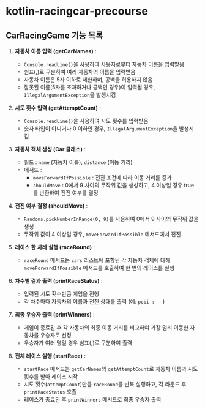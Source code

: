 # kotlin-racingcar-precourse

## CarRacingGame 기능 목록

1. **자동차 이름 입력 (getCarNames)** :
   - `Console.readLine()`을 사용하여 사용자로부터 자동차 이름을 입력받음
   - 쉼표(,)로 구분하여 여러 자동차의 이름을 입력받음
   - 자동차 이름은 5자 이하로 제한하며, 공백을 허용하지 않음
   - 잘못된 이름(5자를 초과하거나 공백인 경우)이 입력될 경우, `IllegalArgumentException`을 발생시킴

2. **시도 횟수 입력 (getAttemptCount)** :
   - `Console.readLine()`을 사용하여 시도 횟수를 입력받음
   - 숫자 타입이 아니거나 0 이하인 경우, `IllegalArgumentException`을 발생시킴

3. **자동차 객체 생성 (Car 클래스)** :
   - 필드 : `name` (자동차 이름), `distance` (이동 거리)
   - 메서드 :
      - `moveForwardIfPossible` : 전진 조건에 따라 이동 거리를 증가
      - `shouldMove` : 0에서 9 사이의 무작위 값을 생성하고, 4 이상일 경우 true를 반환하여 전진 여부를 결정

4. **전진 여부 결정 (shouldMove)** :
   - `Randoms.pickNumberInRange(0, 9)`를 사용하여 0에서 9 사이의 무작위 값을 생성
   - 무작위 값이 4 이상일 경우, `moveForwardIfPossible` 메서드에서 전진

5. **레이스 한 차례 실행 (raceRound)** :
   - `raceRound` 메서드는 `cars` 리스트에 포함된 각 자동차 객체에 대해 `moveForwardIfPossible` 메서드를 호출하여 한 번의 레이스를 실행

6. **차수별 결과 출력 (printRaceStatus)** :
   - 입력된 시도 횟수만큼 게임을 진행
   - 각 차수마다 자동차의 이름과 전진 상태를 출력 (예: `pobi : --`)

7. **최종 우승자 출력 (printWinners)** :
   - 게임이 종료된 후 각 자동차의 최종 이동 거리를 비교하여 가장 멀리 이동한 자동차를 우승자로 선정
   - 우승자가 여러 명일 경우 쉼표(,)로 구분하여 출력

8. **전체 레이스 실행 (startRace)** :
   - `startRace` 메서드는 `getCarNames`와 `getAttemptCount`로 자동차 이름과 시도 횟수를 받아 레이스 시작
   - 시도 횟수(`attemptCount`)만큼 `raceRound`를 반복 실행하고, 각 라운드 후 `printRaceStatus` 호출
   - 레이스가 종료된 후 `printWinners` 메서드로 최종 우승자 출력